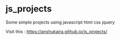 # js_projects
Some simple projects using javascript html css jquery

Visit this :
 https://anshukaira.github.io/js_projects/
